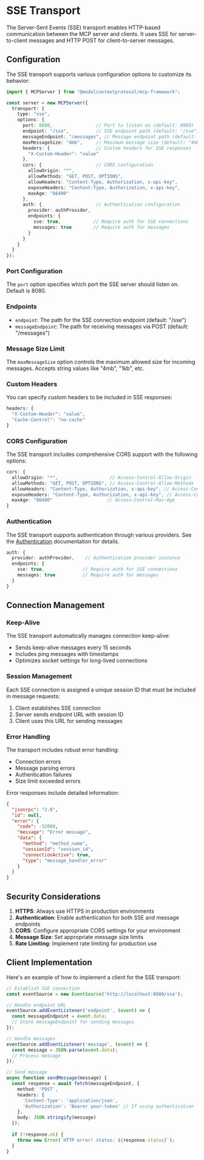 # SSE Transport

The Server-Sent Events (SSE) transport enables HTTP-based communication between the MCP server and clients. It uses SSE for server-to-client messages and HTTP POST for client-to-server messages.

## Configuration

The SSE transport supports various configuration options to customize its behavior:

```typescript
import { MCPServer } from "@modelcontextprotocol/mcp-framework";

const server = new MCPServer({
  transport: {
    type: "sse",
    options: {
      port: 8080,                // Port to listen on (default: 8080)
      endpoint: "/sse",          // SSE endpoint path (default: "/sse")
      messageEndpoint: "/messages", // Message endpoint path (default: "/messages")
      maxMessageSize: "4mb",     // Maximum message size (default: "4mb")
      headers: {                 // Custom headers for SSE responses
        "X-Custom-Header": "value"
      },
      cors: {                    // CORS configuration
        allowOrigin: "*",
        allowMethods: "GET, POST, OPTIONS",
        allowHeaders: "Content-Type, Authorization, x-api-key",
        exposeHeaders: "Content-Type, Authorization, x-api-key",
        maxAge: "86400"
      },
      auth: {                    // Authentication configuration
        provider: authProvider,
        endpoints: {
          sse: true,            // Require auth for SSE connections
          messages: true        // Require auth for messages
        }
      }
    }
  }
});
```

### Port Configuration

The `port` option specifies which port the SSE server should listen on. Default is 8080.

### Endpoints

- `endpoint`: The path for the SSE connection endpoint (default: "/sse")
- `messageEndpoint`: The path for receiving messages via POST (default: "/messages")

### Message Size Limit

The `maxMessageSize` option controls the maximum allowed size for incoming messages. Accepts string values like "4mb", "1kb", etc.

### Custom Headers

You can specify custom headers to be included in SSE responses:

```typescript
headers: {
  "X-Custom-Header": "value",
  "Cache-Control": "no-cache"
}
```

### CORS Configuration

The SSE transport includes comprehensive CORS support with the following options:

```typescript
cors: {
  allowOrigin: "*",                   // Access-Control-Allow-Origin
  allowMethods: "GET, POST, OPTIONS", // Access-Control-Allow-Methods
  allowHeaders: "Content-Type, Authorization, x-api-key", // Access-Control-Allow-Headers
  exposeHeaders: "Content-Type, Authorization, x-api-key", // Access-Control-Expose-Headers
  maxAge: "86400"                    // Access-Control-Max-Age
}
```

### Authentication

The SSE transport supports authentication through various providers. See the [Authentication](../Authentication/overview.md) documentation for details.

```typescript
auth: {
  provider: authProvider,    // Authentication provider instance
  endpoints: {
    sse: true,              // Require auth for SSE connections
    messages: true          // Require auth for messages
  }
}
```

## Connection Management

### Keep-Alive

The SSE transport automatically manages connection keep-alive:

- Sends keep-alive messages every 15 seconds
- Includes ping messages with timestamps
- Optimizes socket settings for long-lived connections

### Session Management

Each SSE connection is assigned a unique session ID that must be included in message requests:

1. Client establishes SSE connection
2. Server sends endpoint URL with session ID
3. Client uses this URL for sending messages

### Error Handling

The transport includes robust error handling:

- Connection errors
- Message parsing errors
- Authentication failures
- Size limit exceeded errors

Error responses include detailed information:

```json
{
  "jsonrpc": "2.0",
  "id": null,
  "error": {
    "code": -32000,
    "message": "Error message",
    "data": {
      "method": "method_name",
      "sessionId": "session_id",
      "connectionActive": true,
      "type": "message_handler_error"
    }
  }
}
```

## Security Considerations

1. **HTTPS**: Always use HTTPS in production environments
2. **Authentication**: Enable authentication for both SSE and message endpoints
3. **CORS**: Configure appropriate CORS settings for your environment
4. **Message Size**: Set appropriate message size limits
5. **Rate Limiting**: Implement rate limiting for production use

## Client Implementation

Here's an example of how to implement a client for the SSE transport:

```typescript
// Establish SSE connection
const eventSource = new EventSource('http://localhost:8080/sse');

// Handle endpoint URL
eventSource.addEventListener('endpoint', (event) => {
  const messageEndpoint = event.data;
  // Store messageEndpoint for sending messages
});

// Handle messages
eventSource.addEventListener('message', (event) => {
  const message = JSON.parse(event.data);
  // Process message
});

// Send message
async function sendMessage(message) {
  const response = await fetch(messageEndpoint, {
    method: 'POST',
    headers: {
      'Content-Type': 'application/json',
      'Authorization': 'Bearer your-token' // If using authentication
    },
    body: JSON.stringify(message)
  });
  
  if (!response.ok) {
    throw new Error(`HTTP error! status: ${response.status}`);
  }
}
